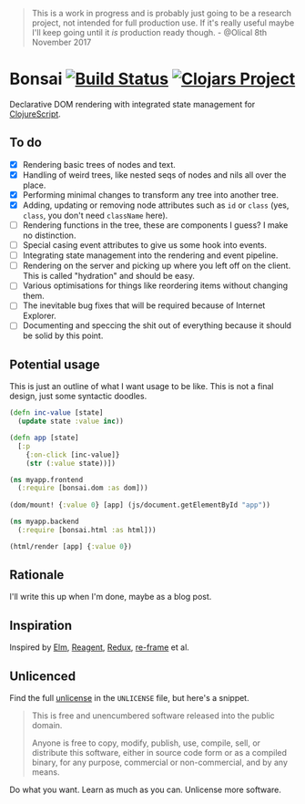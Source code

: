> This is a work in progress and is probably just going to be a research project, not intended for full production use. If it's really useful maybe I'll keep going until it _is_ production ready though. - @Olical 8th November 2017

# Bonsai [![Build Status](https://travis-ci.org/Olical/bonsai.svg?branch=master)](https://travis-ci.org/Olical/bonsai) [![Clojars Project](https://img.shields.io/clojars/v/olical/bonsai.svg)](https://clojars.org/olical/bonsai)

Declarative DOM rendering with integrated state management for [ClojureScript][].

## To do

 * [x] Rendering basic trees of nodes and text.
 * [x] Handling of weird trees, like nested seqs of nodes and nils all over the place.
 * [x] Performing minimal changes to transform any tree into another tree.
 * [x] Adding, updating or removing node attributes such as `id` or `class` (yes, `class`, you don't need `className` here).
 * [ ] Rendering functions in the tree, these are components I guess? I make no distinction.
 * [ ] Special casing event attributes to give us some hook into events.
 * [ ] Integrating state management into the rendering and event pipeline.
 * [ ] Rendering on the server and picking up where you left off on the client. This is called "hydration" and should be easy.
 * [ ] Various optimisations for things like reordering items without changing them.
 * [ ] The inevitable bug fixes that will be required because of Internet Explorer.
 * [ ] Documenting and speccing the shit out of everything because it should be solid by this point.

## Potential usage

This is just an outline of what I want usage to be like. This is not a final design, just some syntactic doodles.

```clojure
(defn inc-value [state]
  (update state :value inc))

(defn app [state]
  [:p
    {:on-click [inc-value]}
    (str (:value state))])
```

```clojure
(ns myapp.frontend
  (:require [bonsai.dom :as dom]))
  
(dom/mount! {:value 0} [app] (js/document.getElementById "app"))
```

```clojure
(ns myapp.backend
  (:require [bonsai.html :as html]))

(html/render [app] {:value 0})
```

## Rationale

I'll write this up when I'm done, maybe as a blog post.

## Inspiration

Inspired by [Elm][], [Reagent][], [Redux][], [re-frame][] et al.

## Unlicenced

Find the full [unlicense][] in the `UNLICENSE` file, but here's a snippet.

>This is free and unencumbered software released into the public domain.
>
>Anyone is free to copy, modify, publish, use, compile, sell, or distribute this software, either in source code form or as a compiled binary, for any purpose, commercial or non-commercial, and by any means.

Do what you want. Learn as much as you can. Unlicense more software.

[clojurescript]: https://clojurescript.org/
[reagent]: https://reagent-project.github.io/
[redux]: http://redux.js.org/docs/introduction/
[re-frame]: https://github.com/Day8/re-frame
[elm]: http://elm-lang.org/
[unlicense]: http://unlicense.org/

